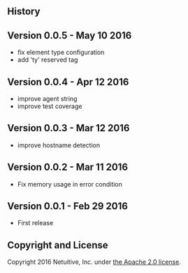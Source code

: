 History
-------

Version 0.0.5 - May 10 2016
---------------------------
* fix element type configuration
* add 'ty' reserved tag

Version 0.0.4 - Apr 12 2016
---------------------------
* improve agent string
* improve test coverage

Version 0.0.3 - Mar 12 2016
---------------------------
* improve hostname detection


Version 0.0.2 - Mar 11 2016
---------------------------

* Fix memory usage in error condition


Version 0.0.1 - Feb 29 2016
---------------------------

* First release


Copyright and License
---------------------

Copyright 2016 Netuitive, Inc. under [the Apache 2.0 license](LICENSE).

